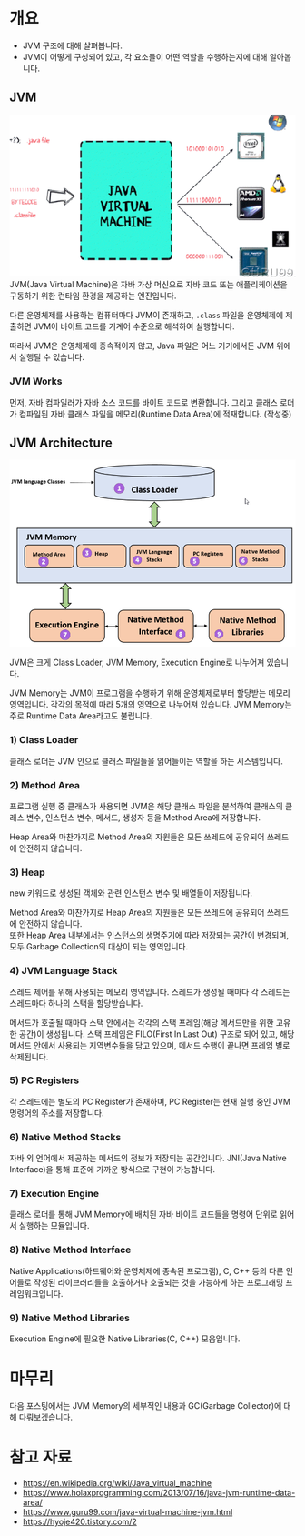 # 개요
- JVM 구조에 대해 살펴봅니다.
- JVM이 어떻게 구성되어 있고, 각 요소들이 어떤 역할을 수행하는지에 대해 알아봅니다.

## JVM
![jvm.png](../Java/images/jvm.png)
JVM(Java Virtual Machine)은 자바 가상 머신으로 자바 코드 또는 애플리케이션을 구동하기 위한 런타임 환경을 제공하는 엔진입니다.

다른 운영체제를 사용하는 컴퓨터마다 JVM이 존재하고, `.class` 파일을 운영체제에 제출하면 JVM이 바이트 코드를 기계어 수준으로 해석하여 실행합니다.

따라서 JVM은 운영체제에 종속적이지 않고, Java 파일은 어느 기기에서든 JVM 위에서 실행될 수 있습니다.

### JVM Works
먼저, 자바 컴파일러가 자바 소스 코드를 바이트 코드로 변환합니다. 
그리고 클래스 로더가 컴파일된 자바 클래스 파일을 메모리(Runtime Data Area)에 적재합니다.
(작성중)


## JVM Architecture
![jvmArchitecture.png](../Java/images/JVM_Architecture.png)

JVM은 크게 Class Loader, JVM Memory, Execution Engine로 나누어져 있습니다.

JVM Memory는 JVM이 프로그램을 수행하기 위해 운영체제로부터 할당받는 메모리 영역입니다. 각각의 목적에 따라 5개의 영역으로 나누어져 있습니다.
JVM Memory는 주로 Runtime Data Area라고도 불립니다.

### 1) Class Loader
클래스 로더는 JVM 안으로 클래스 파일들을 읽어들이는 역할을 하는 시스템입니다.

### 2) Method Area
프로그램 실행 중 클래스가 사용되면 JVM은 해당 클래스 파일을 분석하여 클래스의 클래스 변수, 인스턴스 변수, 메서드, 생성자 등을 Method Area에 저장합니다. 

Heap Area와 마찬가지로 Method Area의 자원들은 모든 쓰레드에 공유되어 쓰레드에 안전하지 않습니다.

### 3) Heap
new 키워드로 생성된 객체와 관련 인스턴스 변수 및 배열들이 저장됩니다.

Method Area와 마찬가지로 Heap Area의 자원들은 모든 쓰레드에 공유되어 쓰레드에 안전하지 않습니다.  
또한 Heap Area 내부에서는 인스턴스의 생명주기에 따라 저장되는 공간이 변경되며, 모두 Garbage Collection의 대상이 되는 영역입니다.

### 4) JVM Language Stack
스레드 제어를 위해 사용되는 메모리 영역입니다. 스레드가 생성될 때마다 각 스레드는 스레드마다 하나의 스택을 할당받습니다.

메서드가 호출될 때마다 스택 안에서는 각각의 스택 프레임(해당 메서드만을 위한 고유한 공간)이 생성됩니다.
스택 프레임은 FILO(First In Last Out) 구조로 되어 있고, 해당 메서드 안에서 사용되는 지역변수들을 담고 있으며, 메서드 수행이 끝나면 프레임 별로 삭제됩니다. 


### 5) PC Registers
각 스레드에는 별도의 PC Register가 존재하며, PC Register는 현재 실행 중인 JVM 명령어의 주소를 저장합니다. 

### 6) Native Method Stacks
자바 외 언어에서 제공하는 메서드의 정보가 저장되는 공간입니다. JNI(Java Native Interface)을 통해 표준에 가까운 방식으로 구현이 가능합니다.

### 7) Execution Engine
클래스 로더를 통해 JVM Memory에 배치된 자바 바이트 코드들을 명령어 단위로 읽어서 실행하는 모듈입니다.

### 8) Native Method Interface
Native Applications(하드웨어와 운영체제에 종속된 프로그램), C, C++ 등의 다른 언어들로 작성된 라이브러리들을 호출하거나 호출되는 것을 가능하게 하는 프로그래밍 프레임워크입니다. 


### 9) Native Method Libraries
Execution Engine에 필요한  Native Libraries(C, C++) 모음입니다.

# 마무리
다음 포스팅에서는 JVM Memory의 세부적인 내용과 GC(Garbage Collector)에 대해 다뤄보겠습니다.
# 참고 자료
- https://en.wikipedia.org/wiki/Java_virtual_machine
- https://www.holaxprogramming.com/2013/07/16/java-jvm-runtime-data-area/
- https://www.guru99.com/java-virtual-machine-jvm.html
- https://hyoje420.tistory.com/2
